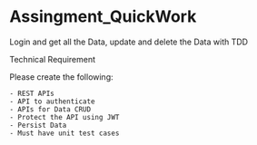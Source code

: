 # Assingment_QuickWork
Login and get all the Data, update and delete the Data with TDD


Technical Requirement

Please create the following:

    - REST APIs
    - API to authenticate
    - APIs for Data CRUD
    - Protect the API using JWT
    - Persist Data
    - Must have unit test cases

